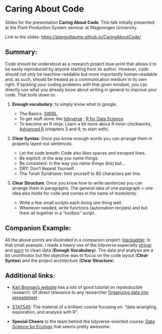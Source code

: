 
<!-- README.md is generated from README.Rmd. Please edit that file -->

# Caring About Code

Slides for the presentation **Caring About Code**. This talk initially
presented at the Plant Production System seminar at Wageningen
University.

Link to the slides: <https://alanguillaume.github.io/CaringAboutCode/>

## Summary:

Code should be understood as a research project blue-print that allows
it to be easily reproduced by anyone starting from its author. However,
code should not only be machine-readable but more importantly
human-readable and, as such, should be treated as a communication medium
in its own right. If tackling your coding problems with that given
mindset, you can directly use what you already know about writing in
general to improve your code. That boils down to:

1.  **Enough vocabulary**: to simply know what to google.
    
      - The Basics: [SWIRL](https://swirlstats.com/).
      - To get stuff done: the [tidyverse](https://www.tidyverse.org/) ;
        [R for Data Science](https://r4ds.had.co.nz/).
      - To become an R ninja: Learn a bit more about R inner-clockworks,
        [Advanced R](https://adv-r.hadley.nz/) (chapters 3 and 9, to
        start with).

2.  **Clear Syntax**: Once you know enough words you can arrange them in
    properly layed-out sentences.
    
      - Let the code breath: Code also likes spaces and escaped lines.
      - Be explicit: in the way you name things.
      - Be consistent: in the way you name things (bis) but…
      - DRY: Don’t Repeat Yourself.
      - The Torah Syndrome: limit yourself to 80 characters per line.

3.  **Clear Structure**: Once you know how to write sentences you can
    arrange them in paragraphs. The general idea of one paragraph = one
    idea also holds for code and comes in the name of *modularity*.
    
      - Write a few small scripts each doing one thing well.
      - Whenever needed, write functions (automation recipes) and but
        them all together in a “toolbox” script.

## Companion Example:

All the above points are illustrated in a companion project:
[blackadder](https://github.com/ALanguillaume/blackadder). In that small
example, I made a heavy use of the tidyverse especially
[stringr](https://stringr.tidyverse.org/) and
[purrr](https://purrr.tidyverse.org/) to clean data (**Enough
Vocabulary**). The data and analysis are a bit unorthodox but the
objective was to focus on the code layout (**Clear Syntax**) and the
project architecture (**Clear Structure**).

## Additional links:

  - [Karl Broman’s website](https://kbroman.org/tutorials) has a lots of
    good tutorial on repdoducible research. Of direct relevance to any
    researcher [Organizing data into
    spreadsheet](https://kbroman.org/dataorg/)

  - [STAT545](https://stat545.com/): The material of a brilliant course
    focusing on: “data wrangling, exploration, and analysis with R”.

  - **Special Cheers** to the team behind the tidyverse-oriented course:
    [Data Science for Ecology](https://wec.wur.nl/dse/) that seems
    pretty awesome.
